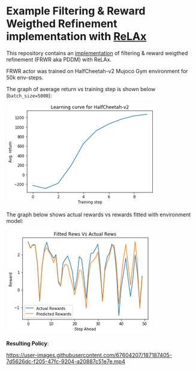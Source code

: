 # Example Filtering & Reward Weigthed Refinement implementation with [ReLAx](https://github.com/nslyubaykin/relax)

This repository contains an [implementation](https://github.com/nslyubaykin/relax_frwr_example/blob/master/frwr_tutorial.ipynb) of filtering & reward weigthed refinement (FRWR aka PDDM) with ReLAx.

FRWR actor was trained on HalfCheetah-v2 Mujoco Gym environment for 50k env-steps. 

The graph of average return vs training step is shown below (`batch_size=5000`):

![frwr_training](https://github.com/nslyubaykin/relax_frwr_example/blob/master/frwr_training.png)

The graph below shows actual rewards vs rewards fitted with environment model:

![frwr_model_rews](https://github.com/nslyubaykin/relax_frwr_example/blob/master/frwr_model_rews.png)

__Resulting Policy__:

https://user-images.githubusercontent.com/67604207/187187405-7d5626dc-f205-47fc-9204-a20887c51e7e.mp4
